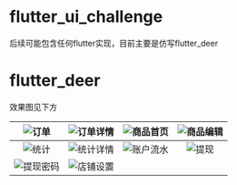 # flutter_ui_challenge

后续可能包含任何flutter实现，目前主要是仿写flutter_deer

# flutter_deer

效果图见下方

| ![订单](https://user-images.githubusercontent.com/19296728/188067072-fb7cad6f-806e-4275-a315-8edc87c99dd5.gif)   |  ![订单详情](https://user-images.githubusercontent.com/19296728/188067355-6e746e1d-e15d-4f16-9a3d-85ab5ac6b3d1.gif)   | ![商品首页](https://user-images.githubusercontent.com/19296728/188067483-314fde9a-685d-4f34-bdd1-71dc3a8c4e57.gif)   |  ![商品编辑](https://user-images.githubusercontent.com/19296728/188067563-244bd785-db61-479e-bb16-5d8da600e4d8.gif)   |
| :--------------------------------: | :---------------------------------: | :-------------------------------: | :-------------------------------:  |
| ![统计](https://user-images.githubusercontent.com/19296728/188068070-d42da5f0-9f72-41e8-9a90-11e097bbd229.gif) | ![统计详情](https://user-images.githubusercontent.com/19296728/188068073-2abd23c4-cf7c-4281-88f2-5d1a6862f2f3.gif) | ![账户流水](https://user-images.githubusercontent.com/19296728/188068827-052cf5b9-c956-4a9a-8ae7-ba6728157470.gif) | ![提现](https://user-images.githubusercontent.com/19296728/188068994-842b987e-99d4-489d-8abc-b49215536d95.gif) | ![添加](https://user-images.githubusercontent.com/19296728/188069182-aa3850be-8ff2-4af3-bb78-7990a254e012.gif) |
![提现密码](https://user-images.githubusercontent.com/19296728/188069263-8b47cf19-ee92-4d45-9dc1-b199f5ff300b.gif) | ![店铺设置](https://user-images.githubusercontent.com/19296728/188069423-8fddebdb-6180-46e6-9b2a-fb7e1b298875.gif) | |

